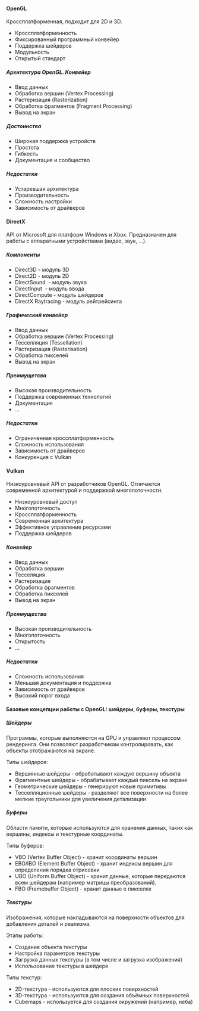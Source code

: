 #### OpenGL
Кроссплатформенная, подходит для 2D и 3D.

- Кроссплатформенность
- Фиксированный программный конвейер
- Поддержка шейдеров
- Модульность
- Открытый стандарт
##### Архитектура OpenGL. Конвейер
- Ввод данных
- Обработка вершин (Vertex Processing)
- Растеризация (Rasterization)
- Обработка фрагментов (Fragment Processing)
- Вывод на экран
##### Достоинства
- Широкая поддержка устройств
- Простота
- Гибкость
- Документация и сообщество
##### Недостатки
- Устаревшая архитектура
- Производительность
- Сложность настройки
- Зависимость от драйверов

#### DirectX
API от Microsoft для платформ Windows и Xbox. Предназначен для работы с аппаратными устройствами (видео, звук, …).
##### Компоненты
- Direct3D - модуль 3D
- Direct2D - модуль 2D
- DirectSound  - модуль звука
- DirectInput  - модуль ввода
- DirectCompute - модуль шейдеров
- DirectX Raytracing - модуль рейтрейсинга
##### Графический конвейер
- Ввод данных
- Обработка вершин (Vertex Processing)
- Тесселляция (Tessellation)
- Растеризация (Rasterisation)
- Обработка пикселей
- Вывод на экран
##### Преимущетсва
- Высокая производительность
- Поддержка современных технологий
- Документация
- …
##### Недостатки
- Ограниченная кроссплатформенность
- Сложность использования
- Зависимость от драйверов
- Конкуренция с Vulkan

#### Vulkan
Низкоуровневый API от разработчиков OpenGL. Отличается современной архитектурой и поддержкой многопоточности.

- Низкоуровневый доступ
- Многопоточность
- Кроссплатформенность
- Современная архитектура
- Эффективное управление ресурсами
- Поддержка шейдеров
##### Конвейер
- Ввод данных
- Обработка вершин
- Тесселяция
- Растеризация
- Обработка фрагментов
- Обработка пикселей
- Вывод на экран
##### Преимущества
- Высокая производительность
- Многопоточность
- Открытость
- …
##### Недостатки
- Сложность использования
- Меньшая документация и поддержка
- Зависимость от драйверов
- Высокий порог входа
#### Базовые концепции работы с OpenGL: шейдеры, буферы, текстуры

##### Шейдеры
Программы, которые выполняются на GPU и управляют процессом рендеринга. Они позволяют разработчикам контролировать, как объекты отображаются на экране.

Типы шейдеров:
- Вершинные шейдеры - обрабатывают каждую вершину объекта
- Фрагментные шейдеры - обрабатывает каждый пиксель на экране
- Геометрические шейдеры - генерируют новые примитивы
- Тесселляционные шейдеры - разделяют все поверхности на более мелкие треугольники для увеличения детализации
##### Буферы
Области памяти, которые используются для хранения данных, таких как вершины, индексы и текстурные координаты.

Типы буферов:
- VBO (Vertex Buffer Object) - хранит координаты вершин
- EBO/IBO (Element Buffer Object) - хранит индексы вершин для определения порядка отрисовки
- UBO (Uniform Buffer Object) - хранит данные, которые передаются всем шейдерам (например матрицы преобразований).
- FBO (Framebuffer Object) - хранит данные о пикселях
##### Текстуры
Изображения, которые накладываются на поверхности объектов для добавления деталей и реализма.

Этапы работы:
- Создание объекта текстуры
- Настройка параметров текстуры
- Загрузка данных текстуры (в том числе и загрузка изображения)
- Использование текстуры в шейдере

Типы текстур:
- 2D-текстура - используются для плоских поверхностей
- 3D-текстура - используются для создания объёмных поверхностей
- Cubemaps - используется для создания окружений (например, неба)
